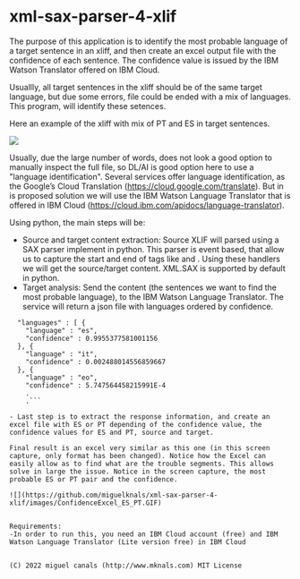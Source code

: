 # xml-sax-parser-4-xlif

The purpose of this application is to identify the most probable language of a <target>target sentence</target> in an xliff, and then create an excel output file with the confidence of each sentence. The confidence value is issued by the IBM Watson Translator offered on IBM Cloud.

Usuallly, all target sentences in the xliff should be of the same target language, but due some errors, file could be ended with a mix of languages. This program, will identify these setences.

Here an example of the xliff with mix of PT and ES in target sentences.

![](https://github.com/miguelknals/xml-sax-parser-4-xlif/images/XLIFF_with_2_lang.GIF)

Usually, due the large number of words, does not look a good option to manually inspect the full file, so DL/AI is good option here to use a "language identification".  Several services offer language identification, as the Google’s Cloud Translation (https://cloud.google.com/translate). But in is proposed solution we will use the IBM Watson Language Translator that is offered in IBM Cloud (https://cloud.ibm.com/apidocs/language-translator). 

Using python, the main steps will be:

- Source and target content extraction: Source XLIF will parsed using a SAX parser implement in python. This parser is event based, that allow us to capture the start and end of tags like <source> and <target>. Using these handlers we will get the source/target content. XML.SAX is supported by default in python.
- Target analysis: Send the <target> content (the sentences we want to find the most probable language), to the IBM Watson Language Translator.  The service will return a json file with languages ordered by confidence. 

```{
  "languages" : [ {
    "language" : "es",
    "confidence" : 0.9955377581001156
  }, {
    "language" : "it",
    "confidence" : 0.002488014556859667
  }, {
    "language" : "eo",
    "confidence" : 5.747564458215991E-4
    .
    .```

- Last step is to extract the response information, and create an excel file with ES or PT depending of the confidence value, the confidence values for ES and PT, source and target. 

Final result is an excel very similar as this one (in this screen capture, only format has been changed). Notice how the Excel can easily allow as to find what are the trouble segments. This allows solve in large the issue. Notice in the screen capture, the most probable ES or PT pair and the confidence.

![](https://github.com/miguelknals/xml-sax-parser-4-xlif/images/ConfidenceExcel_ES_PT.GIF)


Requirements:
-In order to run this, you need an IBM Cloud account (free) and IBM Watson Language Translator (Lite version free) in IBM Cloud


(C) 2022 miguel canals (http://www.mknals.com) MIT License 